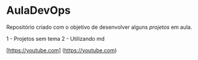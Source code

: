 # AulaDevOps
Repositório criado com o objetivo de desenvolver alguns *projetos* em aula. 

1 - Projetos sem tema
2 - Utilizando md

[https://youtube.com] (https://youtube.com)
